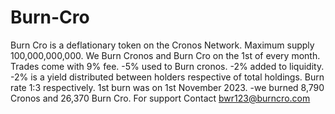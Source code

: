 # Burn-Cro
Burn Cro is a deflationary token on the Cronos Network.
Maximum supply 100,000,000,000.
We Burn Cronos and Burn Cro on the 1st of every month.
Trades come with 9% fee.
-5% used to Burn cronos.
-2% added to liquidity.
-2% is a yield distributed between holders respective of total holdings.
Burn rate 1:3 respectively.
1st burn was on 1st November 2023.
-we burned 8,790 Cronos and 26,370 Burn Cro.
For support Contact bwr123@burncro.com
